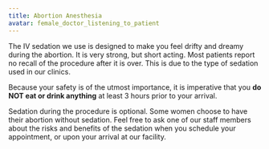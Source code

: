 ```yaml
---
title: Abortion Anesthesia
avatar: female_doctor_listening_to_patient
---
```


The IV sedation we use is designed to make you feel drifty and dreamy
during the abortion.  It is very strong, but short acting.  Most
patients report no recall of the procedure after it is over.  This is
due to the type of sedation used in our clinics.

Because your safety is of the utmost importance, it is imperative that
you **do NOT eat or drink anything** at least 3 hours prior to your
arrival.

Sedation during the procedure is optional.  Some women choose to have
their abortion without sedation.  Feel free to ask one of our staff
members about the risks and benefits of the sedation when you schedule
your appointment, or upon your arrival at our facility.

